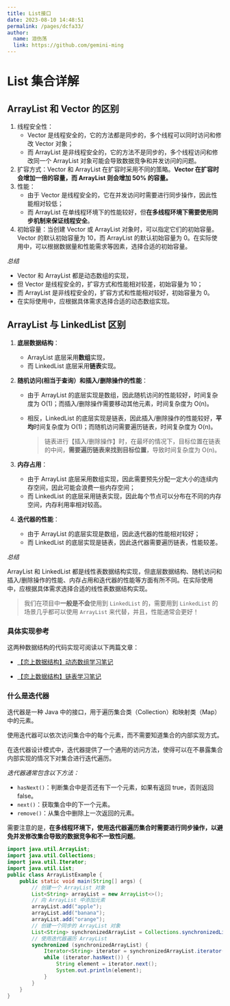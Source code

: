 ```yaml
---
title: List接口
date: 2023-08-10 14:48:51
permalink: /pages/dcfa33/
author: 
  name: 泪伤荡
  link: https://github.com/gemini-ming
---
```

# List 集合详解

## ArrayList 和 Vector 的区别

1. 线程安全性：
   - Vector 是线程安全的，它的方法都是同步的，多个线程可以同时访问和修改 Vector 对象；
   - 而 ArrayList 是非线程安全的，它的方法不是同步的，多个线程访问和修改同一个 ArrayList 对象可能会导致数据竞争和并发访问的问题。
2. 扩容方式：Vector 和 ArrayList 在扩容时采用不同的策略。**Vector 在扩容时会增加一倍的容量，而 ArrayList 则会增加 50% 的容量。**
3. 性能：
   - 由于 Vector 是线程安全的，它在并发访问时需要进行同步操作，因此性能相对较低；
   - 而 ArrayList 在单线程环境下的性能较好，但**在多线程环境下需要使用同步机制来保证线程安全**。
4. 初始容量：当创建 Vector 或 ArrayList 对象时，可以指定它们的初始容量。Vector 的默认初始容量为 10，而 ArrayList 的默认初始容量为 0。在实际使用中，可以根据数据量和性能需求等因素，选择合适的初始容量。 

*总结*

- Vector 和 ArrayList 都是动态数组的实现，
- 但 Vector 是线程安全的，扩容方式和性能相对较差，初始容量为 10；
- 而 ArrayList 是非线程安全的，扩容方式和性能相对较好，初始容量为 0。
- 在实际使用中，应根据具体需求选择合适的动态数组实现。

## ArrayList 与 LinkedList 区别

1. **底层数据结构**：

   - ArrayList 底层采用**数组**实现，
   - 而 LinkedList 底层采用**链表**实现。

2. **随机访问(相当于查询）和插入/删除操作的性能**：

   - 由于 ArrayList 的底层实现是数组，因此随机访问的性能较好，时间复杂度为 O(1)；而插入/删除操作需要移动其他元素，时间复杂度为 O(n)。

   - 相反，LinkedList 的底层实现是链表，因此插入/删除操作的性能较好，**平均**时间复杂度为 O(1)；而随机访问需要遍历链表，时间复杂度为 O(n)。

     > 链表进行【插入/删除操作】时，在最坏的情况下，目标位置在链表的中间，**需要遍历链表来找到目标位置**，导致时间复杂度为 O(n)。

3. **内存占用**：

   - 由于 ArrayList 底层采用数组实现，因此需要预先分配一定大小的连续内存空间，因此可能会浪费一些内存空间；
   - 而 LinkedList 的底层采用链表实现，因此每个节点可以分布在不同的内存空间，内存利用率相对较高。

4. **迭代器的性能**：

   - 由于 ArrayList 的底层实现是数组，因此迭代器的性能相对较好；
   - 而 LinkedList 的底层实现是链表，因此迭代器需要遍历链表，性能较差。 

*总结*

ArrayList 和 LinkedList 都是线性表数据结构实现，但底层数据结构、随机访问和插入/删除操作的性能、内存占用和迭代器的性能等方面有所不同。在实际使用中，应根据具体需求选择合适的线性表数据结构实现。

> 我们在项目中**一般是不会**使用到 `LinkedList` 的，需要用到 `LinkedList` 的场景几乎都可以使用 `ArrayList` 来代替，并且，性能通常会更好！

### 具体实现参考

这两种数据结构的代码实现可阅读以下两篇文章：

- [【恋上数据结构】动态数组学习笔记](https://blog.csdn.net/qq_54088234/article/details/134186173?csdn_share_tail={"type"%3A"blog"%2C"rType"%3A"article"%2C"rId"%3A"134186173"%2C"source"%3A"qq_54088234"})

- [【恋上数据结构】链表学习笔记](https://blog.csdn.net/qq_54088234/article/details/134239693?csdn_share_tail={"type"%3A"blog"%2C"rType"%3A"article"%2C"rId"%3A"134239693"%2C"source"%3A"qq_54088234"})

### 什么是迭代器

迭代器是一种 Java 中的接口，用于遍历集合类（Collection）和映射类（Map）中的元素。

使用迭代器可以依次访问集合中的每个元素，而不需要知道集合的内部实现方式。

在迭代器设计模式中，迭代器提供了一个通用的访问方法，使得可以在不暴露集合内部实现的情况下对集合进行迭代遍历。

*迭代器通常包含以下方法：*

- `hasNext()`：判断集合中是否还有下一个元素，如果有返回 true，否则返回 false。
- `next()`：获取集合中的下一个元素。
- `remove()`：从集合中删除上一次返回的元素。 

需要注意的是，**在多线程环境下，使用迭代器遍历集合时需要进行同步操作，以避免并发修改集合导致的数据竞争和不一致性问题**。

```java
import java.util.ArrayList;
import java.util.Collections;
import java.util.Iterator;
import java.util.List;
public class ArrayListExample {
    public static void main(String[] args) {
        // 创建一个 ArrayList 对象
        List<String> arrayList = new ArrayList<>();
        // 向 ArrayList 中添加元素
        arrayList.add("apple");
        arrayList.add("banana");
        arrayList.add("orange");
        // 创建一个同步的 ArrayList 对象
        List<String> synchronizedArrayList = Collections.synchronizedList(arrayList);
        // 使用迭代器遍历 ArrayList
        synchronized (synchronizedArrayList) {
            Iterator<String> iterator = synchronizedArrayList.iterator();
            while (iterator.hasNext()) {
                String element = iterator.next();
                System.out.println(element);
            }
        }
    }
}
```

